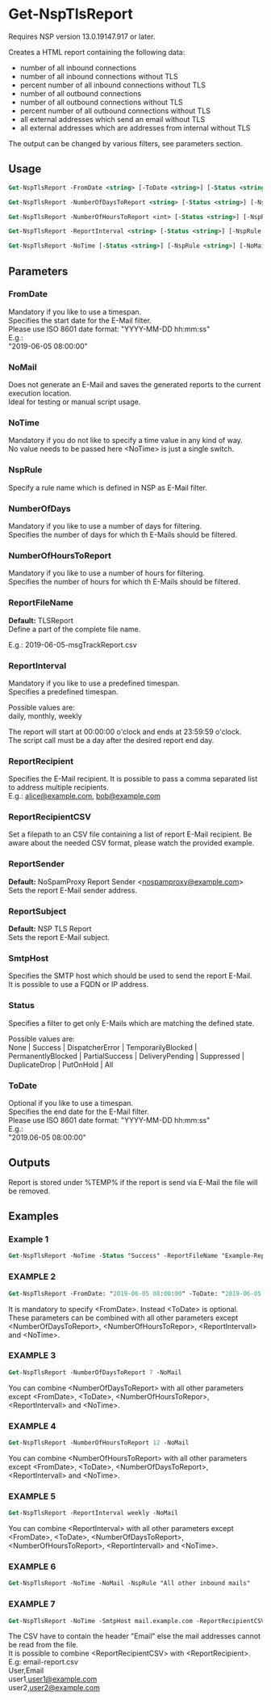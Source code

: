 # Get-NspTlsReport

Requires NSP version 13.0.19147.917 or later.  

Creates a HTML report containing the following data:

 - number of all inbound connections
 - number of all inbound connections without TLS 
 - percent number of all inbound connections without TLS 
 - number of all outbound connections
 - number of all outbound connections without TLS 
 - percent number of all outbound connections without TLS 
 - all external addresses which send an email without TLS
 - all external addresses which are addresses from internal without TLS

The output can be changed by various filters, see parameters section. 

## Usage 

```ps
Get-NspTlsReport -FromDate <string> [-ToDate <string>] [-Status <string>] [-NspRule <string>] [-NoMail] [-ReportFileName <string>] [-ReportRecipient <string[]>] [-ReportRecipientCSV <string>] [-ReportSender <string>] [-ReportSubject <string>] [-SmtpHost <string>] [<CommonParameters>]
```
```ps
Get-NspTlsReport -NumberOfDaysToReport <string> [-Status <string>] [-NspRule <string>] [-NoMail] [-ReportFileName <string>] [-ReportRecipient <string[]>] [-ReportRecipientCSV <string>] [-ReportSender <string>] [-ReportSubject <string>] [-SmtpHost <string>] [<CommonParameters>]
```
```ps
Get-NspTlsReport -NumberOfHoursToReport <int> [-Status <string>] [-NspRule <string>] [-NoMail] [-ReportFileName <string>] [-ReportRecipient <string[]>] [-ReportRecipientCSV <string>] [-ReportSender <string>] [-ReportSubject <string>] [-SmtpHost <string>] [<CommonParameters>]
```
```ps
Get-NspTlsReport -ReportInterval <string> [-Status <string>] [-NspRule <string>] [-NoMail] [-ReportFileName <string>] [-ReportRecipient <string[]>] [-ReportRecipientCSV <string>] [-ReportSender <string>] [-ReportSubject <string>] [-SmtpHost <string>] [<CommonParameters>]
```
```ps
Get-NspTlsReport -NoTime [-Status <string>] [-NspRule <string>] [-NoMail] [-ReportFileName <string>] [-ReportRecipient <string[]>] [-ReportRecipientCSV <string>] [-ReportSender <string>] [-ReportSubject <string>] [-SmtpHost <string>] [<CommonParameters>]
```


## Parameters
### FromDate
  Mandatory if you like to use a timespan.  
  Specifies the start date for the E-Mail filter.  
  Please use ISO 8601 date format: "YYYY-MM-DD hh:mm:ss"  
  E.g.:  
  	"2019-06-05 08:00:00"  
	
### NoMail
Does not generate an E-Mail and saves the generated reports to the current execution location.  
Ideal for testing or manual script usage.  

### NoTime
  Mandatory if you do not like to specify a time value in any kind of way.  
  No value needs to be passed here \<NoTime> is just a single switch.  
  
### NspRule
  Specify a rule name which is defined in NSP as E-Mail filter.

### NumberOfDays
  Mandatory if you like to use a number of days for filtering.  
  Specifies the number of days for which th E-Mails should be filtered.  

### NumberOfHoursToReport
  Mandatory if you like to use a number of hours for filtering.  
  Specifies the number of hours for which th E-Mails should be filtered.  

### ReportFileName
**Default:** TLSReport  
Define a part of the complete file name.  
 
E.g.: 2019-06-05-msgTrackReport.csv  
	
### ReportInterval
Mandatory if you like to use a predefined timespan.  
Specifies a predefined timespan.  

Possible values are:  
daily, monthly, weekly  

The report will start at 00:00:00 o'clock and ends at 23:59:59 o'clock.  
The script call must be a day after the desired report end day.  

### ReportRecipient
Specifies the E-Mail recipient. It is possible to pass a comma separated list to address multiple recipients.  
E.g.: alice@example.com, bob@example.com

### ReportRecipientCSV
Set a filepath to an CSV file containing a list of report E-Mail recipient. Be aware about the needed CSV format, please watch the provided example.

### ReportSender
**Default:** NoSpamProxy Report Sender \<nospamproxy@example.com>  
Sets the report E-Mail sender address.
  
### ReportSubject
**Default:** NSP TLS Report     
Sets the report E-Mail subject.
	
### SmtpHost
Specifies the SMTP host which should be used to send the report E-Mail.  
It is possible to use a FQDN or IP address.
	
### Status
Specifies a filter to get only E-Mails which are matching the defined state.  

Possible values are:  
None | Success | DispatcherError | TemporarilyBlocked | PermanentlyBlocked | PartialSuccess | DeliveryPending | Suppressed | DuplicateDrop | PutOnHold | All

  
### ToDate
Optional if you like to use a timespan.  
Specifies the end date for the E-Mail filter.  
Please use ISO 8601 date format: "YYYY-MM-DD hh:mm:ss"  
E.g.:  
  "2019.06-05 08:00:00"
	
## Outputs
Report is stored under %TEMP% if the report is send via E-Mail the file will be removed.


## Examples
### Example 1
```ps
Get-NspTlsReport -NoTime -Status "Success" -ReportFileName "Example-Report" -ReportRecipient alice@example.com -ReportSender "NoSpamProxy Report Sender \<nospamproxy@example.com>" -ReportSubject "Example Report" -SmtpHost mail.example.com
```

### EXAMPLE 2
```ps
Get-NspTlsReport -FromDate: "2019-06-05 08:00:00" -ToDate: "2019-06-05 20:00:00"  -NoMail
```
It is mandatory to specify \<FromDate>. Instead \<ToDate> is optional.  
These parameters can be combined with all other parameters except \<NumberOfDaysToReport>, \<NumberOfHoursToRepor>, \<ReportIntervall> and \<NoTime>.

### EXAMPLE 3
```ps
Get-NspTlsReport -NumberOfDaysToReport 7 -NoMail
```
You can combine \<NumberOfDaysToReport> with all other parameters except \<FromDate>, \<ToDate>, \<NumberOfHoursToRepor>, \<ReportIntervall> and \<NoTime>.
  
### EXAMPLE 4
```ps
Get-NspTlsReport -NumberOfHoursToReport 12 -NoMail
```
You can combine \<NumberOfHoursToReport> with all other parameters except \<FromDate>, \<ToDate>, \<NumberOfDaysToReport>, \<ReportIntervall> and \<NoTime>.
	
### EXAMPLE 5
```ps
Get-NspTlsReport -ReportInterval weekly -NoMail
```
You can combine \<ReportInterval> with all other parameters except \<FromDate>, \<ToDate>, \<NumberOfDaysToReport>, \<NumberOfHoursToReport>, \<ReportIntervall> and \<NoTime>.
  
### EXAMPLE 6
```ps
Get-NspTlsReport -NoTime -NoMail -NspRule "All other inbound mails"
```

### EXAMPLE 7
```ps
Get-NspTlsReport -NoTime -SmtpHost mail.example.com -ReportRecipientCSV "C:\Users\example\Documents\email-report.csv"
```
The CSV have to contain the header "Email" else the mail addresses cannot be read from the file.  
It is possible to combine \<ReportRecipientCSV> with \<ReportRecipient>.  
E.g: email-report.csv  
User,Email  
user1,user1@example.com  
user2,user2@example.com  